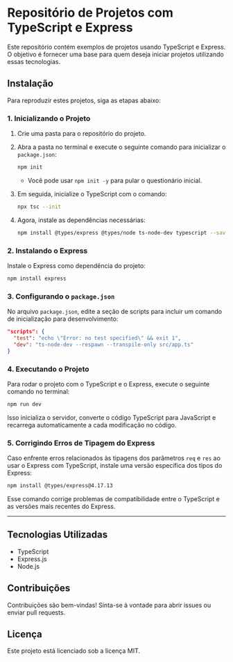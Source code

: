 # Repositório de Projetos com TypeScript e Express

Este repositório contém exemplos de projetos usando TypeScript e Express. O objetivo é fornecer uma base para quem deseja iniciar projetos utilizando essas tecnologias.

## Instalação

Para reproduzir estes projetos, siga as etapas abaixo:

### 1. Inicializando o Projeto

1. Crie uma pasta para o repositório do projeto.
2. Abra a pasta no terminal e execute o seguinte comando para inicializar o `package.json`:

   ```bash
   npm init
   ```

   - Você pode usar `npm init -y` para pular o questionário inicial.

3. Em seguida, inicialize o TypeScript com o comando:

   ```bash
   npx tsc --init
   ```

4. Agora, instale as dependências necessárias:
   ```bash
   npm install @types/express @types/node ts-node-dev typescript --save-dev
   ```

### 2. Instalando o Express

Instale o Express como dependência do projeto:

```bash
npm install express
```

### 3. Configurando o `package.json`

No arquivo `package.json`, edite a seção de scripts para incluir um comando de inicialização para desenvolvimento:

```json
"scripts": {
  "test": "echo \"Error: no test specified\" && exit 1",
  "dev": "ts-node-dev --respawn --transpile-only src/app.ts"
}
```

### 4. Executando o Projeto

Para rodar o projeto com o TypeScript e o Express, execute o seguinte comando no terminal:

```bash
npm run dev
```

Isso inicializa o servidor, converte o código TypeScript para JavaScript e recarrega automaticamente a cada modificação no código.

### 5. Corrigindo Erros de Tipagem do Express

Caso enfrente erros relacionados às tipagens dos parâmetros `req` e `res` ao usar o Express com TypeScript, instale uma versão específica dos tipos do Express:

```bash
npm install @types/express@4.17.13
```

Esse comando corrige problemas de compatibilidade entre o TypeScript e as versões mais recentes do Express.

---

## Tecnologias Utilizadas

- TypeScript
- Express.js
- Node.js

## Contribuições

Contribuições são bem-vindas! Sinta-se à vontade para abrir issues ou enviar pull requests.

## Licença

Este projeto está licenciado sob a licença MIT.
